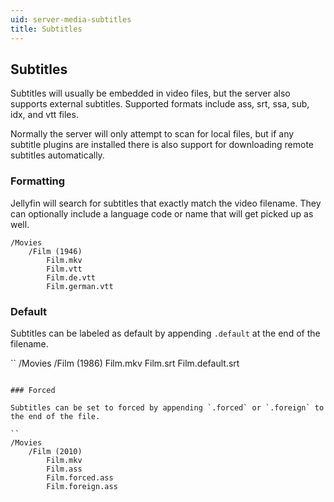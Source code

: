```yaml
---
uid: server-media-subtitles
title: Subtitles
---
```


## Subtitles

Subtitles will usually be embedded in video files, but the server also supports external subtitles. Supported formats include ass, srt, ssa, sub, idx, and vtt files.

Normally the server will only attempt to scan for local files, but if any subtitle plugins are installed there is also support for downloading remote subtitles automatically.

### Formatting

Jellyfin will search for subtitles that exactly match the video filename. They can optionally include a language code or name that will get picked up as well.

```
/Movies
    /Film (1946)
        Film.mkv
        Film.vtt
        Film.de.vtt
        Film.german.vtt
```

### Default

Subtitles can be labeled as default by appending `.default` at the end of the filename.

``
/Movies
    /Film (1986)
        Film.mkv
        Film.srt
        Film.default.srt
```

### Forced

Subtitles can be set to forced by appending `.forced` or `.foreign` to the end of the file.

``
/Movies
    /Film (2010)
        Film.mkv
        Film.ass
        Film.forced.ass
        Film.foreign.ass
```
